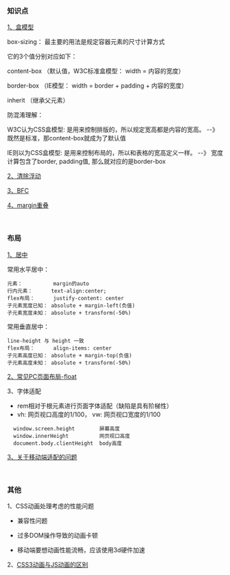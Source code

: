 ### 知识点

[1、盒模型](https://www.zhangxinxu.com/wordpress/2016/09/talking-about-css-margin-box/)

  box-sizing： 最主要的用法是规定容器元素的尺寸计算方式
  
  它的3个值分别对应如下：
  
  content-box （默认值，W3C标准盒模型： width = 内容的宽度）
  
  border-box （IE模型： width = border + padding + 内容的宽度）
  
  inherit （继承父元素）
  
  防混淆理解：
  
  W3C认为CSS盒模型: 是用来控制排版的，所以规定宽高都是内容的宽高。 --》 既然是标准，那content-box就成为了默认值
  
  IE则以为CSS盒模型: 是用来控制布局的，所以和表格的宽高定义一样。  --》 宽度计算包含了border, padding值, 那么就对应的是border-box
  
[2、清除浮动](https://github.com/YvetteLau/Step-By-Step/issues/32)

[3、BFC](https://juejin.im/post/5a4dbe026fb9a0452207ebe6)

[4、margin重叠](https://github.com/aermin/blog/issues/40)
  

<br/>

### 布局

[1、居中](https://www.cnblogs.com/Tiboo/p/7617453.html)

  常用水平居中：

  ````
  元素：          margin的auto
  行内元素：      text-align:center;
  flex布局：      justify-content: center
  子元素宽度已知： absolute + margin-left(负值)
  子元素宽度未知： absolute + transform(-50%)
  ````
  
  常用垂直居中：
  
  ````
  line-height 与 height 一致
  flex布局：      align-items: center 
  子元素高度已知： absolute + margin-top(负值)
  子元素高度未知： absolute + transform(-50%)
  ````  

[2、常见PC页面布局-float](https://www.cnblogs.com/Tiboo/p/6817185.html)

3、字体适配
* rem相对于根元素进行页面字体适配（缺陷是具有阶梯性）
* vh: 网页视口高度的1/100， vw: 网页视口宽度的1/100
````
  window.screen.height        屏幕高度
  window.innerHeight          网页视口高度
  document.body.clientHeight  body高度
````

[3、关于移动端适配的问题](https://www.cnblogs.com/Tiboo/p/12273842.html)

<br/>

### 其他

1、CSS动画处理考虑的性能问题

* 兼容性问题

* 过多DOM操作导致的动画卡顿

* 移动端要想动画性能流畅，应该使用3d硬件加速


2、[CSS3动画与JS动画的区别](https://www.cnblogs.com/shuaishuaidejun/p/7444711.html)

    
